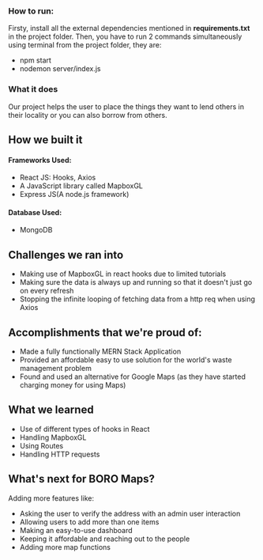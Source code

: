 ### How to run:

Firsty, install all the external dependencies mentioned in **requirements.txt** in the project folder. Then, you have to run 2 commands simultaneously using terminal from the project folder, they are:
* npm start 
* nodemon server/index.js

### What it does

Our project helps the user to place the things they want to lend others in their locality or you can also borrow from others.

## How we built it

#### Frameworks Used:
* React JS: Hooks, Axios
* A JavaScript library called MapboxGL
* Express JS(A node.js framework)

#### Database Used:
* MongoDB


## Challenges we ran into

* Making use of MapboxGL in react hooks due to limited tutorials
* Making sure the data is always up and running so that it doesn't just go on every refresh
* Stopping the infinite looping of fetching data from a http req when using Axios

## Accomplishments that we're proud of:

* Made a fully functionally MERN Stack Application
* Provided an affordable easy to use solution for the world's waste management problem
* Found and used an alternative for Google Maps (as they have started charging money for using Maps)

## What we learned

* Use of different types of hooks in React
* Handling MapboxGL
* Using Routes
* Handling HTTP requests


## What's next for BORO Maps?

Adding more features like:

* Asking the user to verify the address with an admin user interaction
* Allowing users to add more than one items
* Making an easy-to-use dashboard
* Keeping it affordable and reaching out to the people
* Adding more map functions

